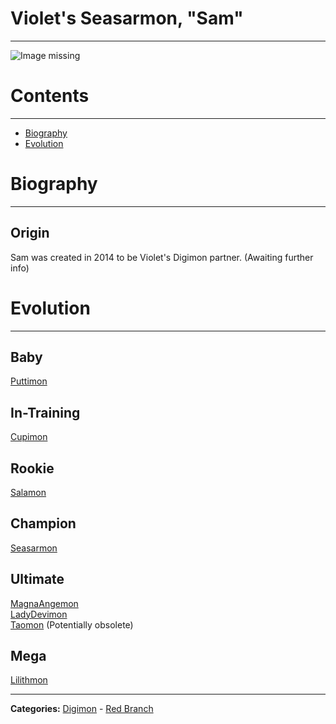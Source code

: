 # Violet's Seasarmon, "Sam"
-----
![Image missing]({{site.baseurl}}/wiki/resources/Seasarmon.png)

# Contents
-----

- [Biography](#biography)
- [Evolution](#evolution)

# Biography
-----

## Origin
Sam was created in 2014 to be Violet's Digimon partner. (Awaiting further info)

# Evolution
-----

## Baby  
[Puttimon](http://www.wikimon.net/puttimon)

## In-Training  
[Cupimon](http://www.wikimon.net/cupimon)

## Rookie
[Salamon](http://www.wikimon.net/salamon)  

## Champion
[Seasarmon](http://www.wikimon.net/seasarmon)  

## Ultimate
[MagnaAngemon](http://www.wikimon.net/magnaangemon)  
[LadyDevimon](http://www.wikimon.net/lady_devimon)  
[Taomon](http://www.wikimon.net/taomon) (Potentially obsolete)  

## Mega
[Lilithmon](http://www.wikimon.net/lilithmon)

-----

**Categories:** [Digimon](../categories/Digimon) - [Red Branch](../categories/Red_Branch)
